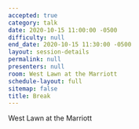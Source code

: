 ```yaml
---
accepted: true
category: talk
date: 2020-10-15 11:00:00 -0500
difficulty: null
end_date: 2020-10-15 11:30:00 -0500
layout: session-details
permalink: null
presenters: null
room: West Lawn at the Marriott
schedule-layout: full
sitemap: false
title: Break
---
```


West Lawn at the Marriott